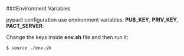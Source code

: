 ###Environment Variables

pypact configuration use environment variables: **PUB_KEY**, **PRIV_KEY**, **PACT_SERVER**:

Change the keys inside **env.sh** file and then run it:

    $ source ./env.sh

